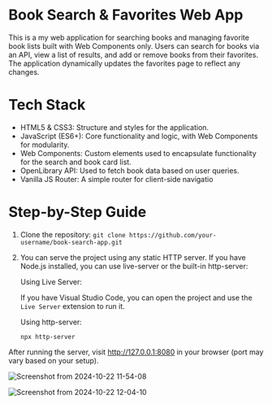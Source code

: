 # Book Search & Favorites Web App

This is a my web application for searching books and managing favorite book lists built with Web Components only. Users can search for books via an API, view a list of results, and add or remove books from their favorites. The application dynamically updates the favorites page to reflect any changes.

# Tech Stack

- HTML5 & CSS3: Structure and styles for the application.
- JavaScript (ES6+): Core functionality and logic, with Web Components for modularity.
- Web Components: Custom elements used to encapsulate functionality for the search and book card list.
- OpenLibrary API: Used to fetch book data based on user queries.
- Vanilla JS Router: A simple router for client-side navigatio

# Step-by-Step Guide

1. Clone the repository: `git clone https://github.com/your-username/book-search-app.git`

2. You can serve the project using any static HTTP server. If you have Node.js installed, you can use live-server or the built-in http-server:

   Using Live Server:

   If you have Visual Studio Code, you can open the project and use the `Live Server` extension to run it.

   Using http-server:

   `npx http-server`

After running the server, visit http://127.0.0.1:8080 in your browser (port may vary based on your setup).

![Screenshot from 2024-10-22 11-54-08](https://github.com/user-attachments/assets/7ee137fe-0121-4a29-b0b3-f671c93c29b1)

![Screenshot from 2024-10-22 12-04-10](https://github.com/user-attachments/assets/86e510eb-2c5c-4ca9-9a70-fc7875e874b3)
